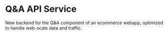 # Q&A API Service
New backend for the Q&A component of an ecommerce webapp, optimized to handle web-scale data and traffic.
